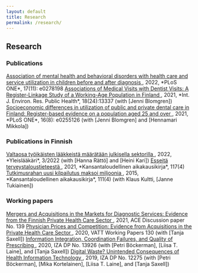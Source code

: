 ```yaml
---
layout: default
title: Research
permalink: /research/
---
```


## Research

### Publications

<a class="titlelink" href="https://doi.org/10.1371/journal.pone.0278198">
	Association of mental health and behavioral disorders with health care and service utilization in children before and after diagnosis
</a>, 2022, *PLoS ONE*, 17(11): e0278198

<a class="titlelink" href="https://www.mdpi.com/1660-4601/18/24/13337">
	Associations of Medical Visits with Dentist Visits: A Register-Linkage Study of a Working-Age Population in Finland
</a>, 2021, *Int. J. Environ. Res. Public Health*, 18(24):13337
(with [Jenni Blomgren])

<a class="titlelink" href="https://doi.org/10.1371/journal.pone.0255126">
	Socioeconomic differences in utilization of public and private dental care in Finland: Register-based evidence on a population aged 25 and over
</a>, 2021, *PLoS ONE*, 16(8): e0255126
(with [Jenni Blomgren] and [Hennamari Mikkola])

### Publications in Finnish

<a class="titlelink" href="https://www.lukusali.fi/index.html?p=Suomen%20yleisl%C3%A4%C3%A4k%C3%A4rit%20GPF%20ry&i=6271960a-da95-11ec-bdec-00155d64030a">
	Valtaosa työikäisten lääkkeistä määrätään julkisella sektorilla
</a>, 2022, *Yleislääkäri*, 3/2022
(with [Hanna Rättö] and [Heini Kari])

<a class="titlelink" href="https://www.taloustieteellinenyhdistys.fi/wp-content/uploads/2021/12/KAK_4_2021_WEB-119-123.pdf">
	Esseitä terveystaloustieteestä
</a>, 2021, *Kansantaloudellinen aikakausikirja*, 117(4)

<a class="titlelink" href="http://www.taloustieteellinenyhdistys.fi/wp-content/uploads/2015/12/kultti-nurminen-tukiainen.pdf">
	Tutkimusrahan uusi kilpailutus maksoi miljoonia
</a>, 2015, *Kansantaloudellinen aikakausikirja*, 111(4) 
(with Klaus Kultti, [Janne Tukiainen])

### Working papers

<a class="titlelink" href="https://ace-economics.fi/kuvat/dp139.pdf">
	Mergers and Acquisitions in the Markets for Diagnostic Services: Evidence from the Finnish Private Health Care Sector
</a>, 2021, ACE Discussion paper No. 139

<a class="titlelink" href="https://urn.fi/URN:ISBN:978-952-274-252-0">
	Physician Prices and Competition: Evidence from Acquisitions in the Private Health Care Sector
</a>, 2020, VATT Working Papers 130 
(with [Tanja Saxell])

<a class="titlelink" href="http://ftp.iza.org/dp13926.pdf">
	Information Integration, Coordination Failures, and Quality of Prescribing
</a>, 2020, IZA DP No. 13926 
(with [Petri Böckerman], [Liisa T. Laine], and [Tanja Saxell])

<a class="titlelink" href="http://ftp.iza.org/dp12275.pdf">
	Digital Waste? Unintended Consequences of Health Information Technology
</a>, 2019, IZA DP No. 12275 
(with [Petri Böckerman], [Mika Kortelainen], [Liisa T. Laine], and [Tanja Saxell])


[Petri Böckerman]: http://www.petribockerman.fi/
[Mika Kortelainen]: https://sites.google.com/view/mikakorte/home
[Liisa T. Laine]: https://www.liisalaine.net/
[Mikko Nurminen]: https://mikkonurminen.github.io/
[Tanja Saxell]: https://sites.google.com/site/tsaxell/
[Janne Tukiainen]: https://vatt.fi/en/researcher/tukiainen-janne
[Jenni Blomgren]: https://www.kela.fi/tutkimus/henkilosto/-/asset_publisher/Ws4epHaGEWCI/content/blomgren-jenni
[Hennamari Mikkola]: https://www.kela.fi/tutkimus/henkilosto/-/asset_publisher/Ws4epHaGEWCI/content/mikkola-hennamari?inheritRedirect=false&redirect=https%3A%2F%2Fwww.kela.fi%2Ftutkimus%2Fhenkilosto%3Fp_p_id%3D101_INSTANCE_Ws4epHaGEWCI%26p_p_lifecycle%3D0%26p_p_state%3Dnormal%26p_p_mode%3Dview%26p_p_col_id%3Dcolumn-2%26p_p_col_pos%3D2%26p_p_col_count%3D3
[Hanna Rättö]: https://www.kela.fi/tutkimuksen-henkilosto-ratto-hanna
[Heini Kari]: https://www.kela.fi/tutkimuksen-henkilosto-kari-heini
